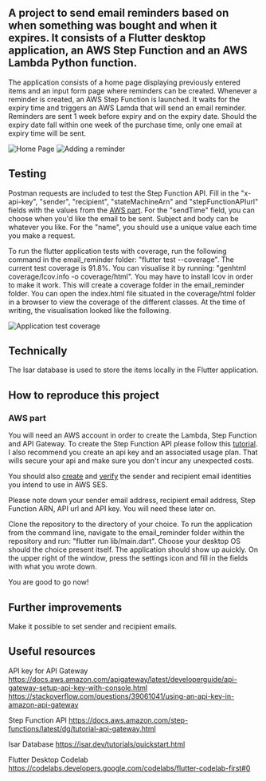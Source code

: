 ## A project to send email reminders based on when something was bought and when it expires. It consists of a Flutter desktop application, an AWS Step Function and an AWS Lambda Python function.

The application consists of a home page displaying previously entered items and an input form page where reminders can be created. Whenever a reminder is created, an AWS Step Function is launched. It waits for the expiry time and triggers an AWS Lamda that will send an email reminder. Reminders are sent 1 week before expiry and on the expiry date. Should the expiry date fall within one week of the purchase time, only one email at expiry time will be sent.

![Home Page](https://github.com/thisorthat12/EmailReminder/assets/133687751/30029f2b-5950-4f7b-a34b-1432667f0b06)
![Adding a reminder](https://github.com/thisorthat12/EmailReminder/assets/133687751/720fa129-7561-4ace-8743-bedffb76bf6a)

## Testing

Postman requests are included to test the Step Function API. Fill in the "x-api-key", "sender", "recipient", "stateMachineArn" and "stepFunctionAPIurl" fields with the values from the [AWS part](#aws-part). For the "sendTime" field, you can choose when you'd like the email to be sent. Subject and body can be whatever you like. For the "name", you should use a unique value each time you make a request. 

To run the flutter application tests with coverage, run the following command in the email_reminder folder: "flutter test --coverage".
The current test coverage is 91.8%. You can visualise it by running: "genhtml coverage/lcov.info -o coverage/html". You may have to install lcov in order to make it work.
This will create a coverage folder in the email_reminder folder. You can open the index.html file situated in the coverage/html folder in a browser to view the coverage of the different classes. At the time of writing, the visualisation looked like the following.

![Application test coverage](https://github.com/thisorthat12/EmailReminder/assets/133687751/5bab9028-d936-464e-926f-8e3a9d616a2b)

## Technically

The Isar database is used to store the items locally in the Flutter application.

## How to reproduce this project

### AWS part
You will need an AWS account in order to create the Lambda, Step Function and API Gateway. To create the Step Function API please follow this [tutorial](https://docs.aws.amazon.com/step-functions/latest/dg/tutorial-api-gateway.html). I also recommend you create an api key and an associated usage plan. That wills secure your api and make sure you don't incur any unexpected costs. 

You should also [create](https://docs.aws.amazon.com/ses/latest/dg/creating-identities.html#verify-email-addresses-procedure) and [verify](https://docs.aws.amazon.com/ses/latest/dg/creating-identities.html#just-verify-email-proc) the sender and recipient email identities you intend to use in AWS SES. 

Please note down your sender email address, recipient email address, Step Function ARN, API url and API key. You will need these later on.

Clone the repository to the directory of your choice. To run the application from the command line, navigate to the email_reminder folder within the repository and run: "flutter run lib/main.dart". Choose your desktop OS should the choice present itself. The application should show up auickly. On the upper right of the window, press the settings icon and fill in the fields with what you wrote down.

You are good to go now!

## Further improvements
Make it possible to set sender and recipient emails.

## Useful resources

API key for API Gateway
https://docs.aws.amazon.com/apigateway/latest/developerguide/api-gateway-setup-api-key-with-console.html
https://stackoverflow.com/questions/39061041/using-an-api-key-in-amazon-api-gateway

Step Function API
https://docs.aws.amazon.com/step-functions/latest/dg/tutorial-api-gateway.html

Isar Database
https://isar.dev/tutorials/quickstart.html

Flutter Desktop Codelab
https://codelabs.developers.google.com/codelabs/flutter-codelab-first#0
